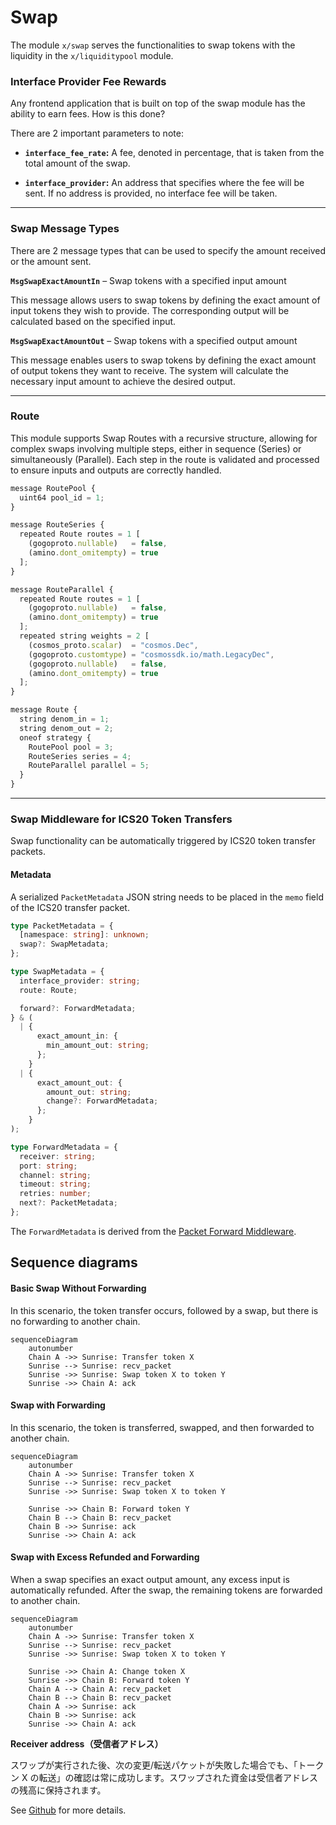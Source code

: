 # Swap

The module `x/swap` serves the functionalities to swap tokens with the liquidity in the `x/liquiditypool` module.

### Interface Provider Fee Rewards

Any frontend application that is built on top of the swap module has the ability to earn fees. How is this done?

There are 2 important parameters to note:

- <strong>`interface_fee_rate`:</strong> A fee, denoted in percentage, that is taken from the total amount of the swap.

- <strong>`interface_provider`:</strong> An address that specifies where the fee will be sent. If no address is provided, no interface fee will be taken.

---

### Swap Message Types

There are 2 message types that can be used to specify the amount received or the amount sent.

<strong>`MsgSwapExactAmountIn`</strong> – Swap tokens with a specified input amount

This message allows users to swap tokens by defining the exact amount of input tokens they wish to provide. The corresponding output will be calculated based on the specified input.

<strong>`MsgSwapExactAmountOut`</strong> – Swap tokens with a specified output amount

This message enables users to swap tokens by defining the exact amount of output tokens they want to receive. The system will calculate the necessary input amount to achieve the desired output.

---

### Route

This module supports Swap Routes with a recursive structure, allowing for complex swaps involving multiple steps, either in sequence (Series) or simultaneously (Parallel). Each step in the route is validated and processed to ensure inputs and outputs are correctly handled.

```typescript
message RoutePool {
  uint64 pool_id = 1;
}

message RouteSeries {
  repeated Route routes = 1 [
    (gogoproto.nullable)   = false,
    (amino.dont_omitempty) = true
  ];
}

message RouteParallel {
  repeated Route routes = 1 [
    (gogoproto.nullable)   = false,
    (amino.dont_omitempty) = true
  ];
  repeated string weights = 2 [
    (cosmos_proto.scalar)  = "cosmos.Dec",
    (gogoproto.customtype) = "cosmossdk.io/math.LegacyDec",
    (gogoproto.nullable)   = false,
    (amino.dont_omitempty) = true
  ];
}

message Route {
  string denom_in = 1;
  string denom_out = 2;
  oneof strategy {
    RoutePool pool = 3;
    RouteSeries series = 4;
    RouteParallel parallel = 5;
  }
}
```

---

### Swap Middleware for ICS20 Token Transfers

Swap functionality can be automatically triggered by ICS20 token transfer packets.

#### Metadata

A serialized `PacketMetadata` JSON string needs to be placed in the `memo` field of the ICS20 transfer packet.

```typescript
type PacketMetadata = {
  [namespace: string]: unknown;
  swap?: SwapMetadata;
};

type SwapMetadata = {
  interface_provider: string;
  route: Route;

  forward?: ForwardMetadata;
} & (
  | {
      exact_amount_in: {
        min_amount_out: string;
      };
    }
  | {
      exact_amount_out: {
        amount_out: string;
        change?: ForwardMetadata;
      };
    }
);

type ForwardMetadata = {
  receiver: string;
  port: string;
  channel: string;
  timeout: string;
  retries: number;
  next?: PacketMetadata;
};
```

The `ForwardMetadata` is derived from the [Packet Forward Middleware](https://github.com/cosmos/ibc-apps/tree/main/middleware/packet-forward-middleware).

## **Sequence diagrams**

#### Basic Swap Without Forwarding

In this scenario, the token transfer occurs, followed by a swap, but there is no forwarding to another chain.

```mermaid
sequenceDiagram
    autonumber
    Chain A ->> Sunrise: Transfer token X
    Sunrise --> Sunrise: recv_packet
    Sunrise ->> Sunrise: Swap token X to token Y
    Sunrise ->> Chain A: ack
```

#### Swap with Forwarding

In this scenario, the token is transferred, swapped, and then forwarded to another chain.

```mermaid
sequenceDiagram
    autonumber
    Chain A ->> Sunrise: Transfer token X
    Sunrise --> Sunrise: recv_packet
    Sunrise ->> Sunrise: Swap token X to token Y

    Sunrise ->> Chain B: Forward token Y
    Chain B --> Chain B: recv_packet
    Chain B ->> Sunrise: ack
    Sunrise ->> Chain A: ack
```

#### Swap with Excess Refunded and Forwarding

When a swap specifies an exact output amount, any excess input is automatically refunded. After the swap, the remaining tokens are forwarded to another chain.

```mermaid
sequenceDiagram
    autonumber
    Chain A ->> Sunrise: Transfer token X
    Sunrise --> Sunrise: recv_packet
    Sunrise ->> Sunrise: Swap token X to token Y

    Sunrise ->> Chain A: Change token X
    Sunrise ->> Chain B: Forward token Y
    Chain A --> Chain A: recv_packet
    Chain B --> Chain B: recv_packet
    Chain A ->> Sunrise: ack
    Chain B ->> Sunrise: ack
    Sunrise ->> Chain A: ack
```

**Receiver address（受信者アドレス）**

スワップが実行された後、次の変更/転送パケットが失敗した場合でも、「トークン X の転送」の確認は常に成功します。スワップされた資金は受信者アドレスの残高に保持されます。

See [Github](https://github.com/sunriselayer/sunrise/tree/main/x/swap) for more details.
